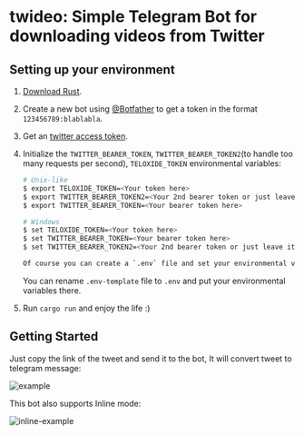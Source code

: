 # twideo: Simple Telegram Bot for downloading videos from Twitter

## Setting up your environment

1. [Download Rust](http://rustup.rs/).
2. Create a new bot using [@Botfather](https://t.me/botfather) to get a token in the format `123456789:blablabla`.
3. Get an [twitter access token](https://developer.twitter.com/en/apply-for-access).
4. Initialize the `TWITTER_BEARER_TOKEN`, `TWITTER_BEARER_TOKEN2`(to handle too many requests per second), `TELOXIDE_TOKEN` environmental variables:

    ```bash
    # Unix-like
    $ export TELOXIDE_TOKEN=<Your token here>
    $ export TWITTER_BEARER_TOKEN2=<Your 2nd bearer token or just leave it blank>
    $ export TWITTER_BEARER_TOKEN=<Your bearer token here>

    # Windows
    $ set TELOXIDE_TOKEN=<Your token here>
    $ set TWITTER_BEARER_TOKEN=<Your bearer token here>
	$ set TWITTER_BEARER_TOKEN2=<Your 2nd bearer token or just leave it blank>

    Of course you can create a `.env` file and set your environmental variables there.
    ```

    You can rename `.env-template` file to `.env` and put your environmental variables there.


6. Run `cargo run` and enjoy the life :)

## Getting Started

Just copy the link of the tweet and send it to the bot, It will convert tweet to telegram message:

![example](https://user-images.githubusercontent.com/79907489/174974007-cfc58c13-08d5-4b3e-b6ed-9d797fc4fb86.gif)

This bot also supports Inline mode:

![inline-example](https://user-images.githubusercontent.com/79907489/174976466-95406e20-30d8-4014-b78b-e9bd51ce126c.gif)
